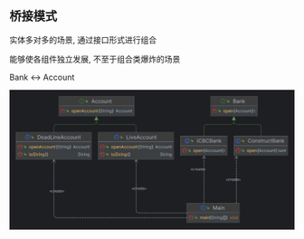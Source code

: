 ## 桥接模式

实体多对多的场景, 通过接口形式进行组合

能够使各组件独立发展, 不至于组合类爆炸的场景

Bank <-> Account



![alt text](package.png "uml")